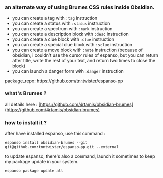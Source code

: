 ### an alternate way of using Brumes CSS rules inside Obsidian. 

- you can create a tag with `:tag` instruction
- you can create a status with `:status` instruction
- you can create a spectrum with `:mark` instruction
- you can create a description block with `:desc` instruction
- you can create a clue block with `:clue` instruction
- you can create a special clue block with `:sclue` instruction
- you can create a move block  with `:note` instruction (because of obsidian, i couldn't use the cursor rules of espanso, but you can return after title, write the rest of your text, and return two times to close the block)
- you can launch a danger form with `:danger` instruction

package_repo: https://github.com/tnntwister/espanso-pp

### what's Brumes ?

all details here : [https://github.com/4rtamis/obsidian-brumes](https://github.com/4rtamis/obsidian-brumes)

### how to install it ? 

after have installed espanso, use this command : 

```
espanso install obsidian-brumes --git git@github.com:tnntwister/espanso-pp.git --external
```

to update espanso, there's also a command, launch it sometimes to keep my package update in your system. 

```
espanso package update all
```
